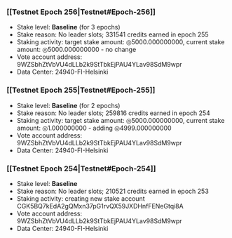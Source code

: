 ### [[Testnet Epoch 256|Testnet#Epoch-256]]
* Stake level: **Baseline** (for 3 epochs)
* Stake reason: No leader slots; 331541 credits earned in epoch 255
* Staking activity: target stake amount: ◎5000.000000000, current stake amount: ◎5000.000000000 - no change
* Vote account address: 9WZSbhZtVbVU4dLLb2k9StTbkEjPAU4YLav98SdM9wpr
* Data Center: 24940-FI-Helsinki
### [[Testnet Epoch 255|Testnet#Epoch-255]]
* Stake level: **Baseline** (for 2 epochs)
* Stake reason: No leader slots; 259816 credits earned in epoch 254
* Staking activity: target stake amount: ◎5000.000000000, current stake amount: ◎1.000000000 - adding ◎4999.000000000
* Vote account address: 9WZSbhZtVbVU4dLLb2k9StTbkEjPAU4YLav98SdM9wpr
* Data Center: 24940-FI-Helsinki
### [[Testnet Epoch 254|Testnet#Epoch-254]]
* Stake level: **Baseline**
* Stake reason: No leader slots; 210521 credits earned in epoch 253
* Staking activity: creating new stake account CGK5BQ7kEdA2gQMxn37pG1rvQX59JXDHnfFENeGtqi8A
* Vote account address: 9WZSbhZtVbVU4dLLb2k9StTbkEjPAU4YLav98SdM9wpr
* Data Center: 24940-FI-Helsinki